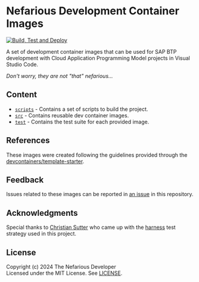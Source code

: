 # Nefarious Development Container Images

[![Build, Test and Deploy](https://github.com/The-Nefarious-Developer/devcontainer-images/actions/workflows/pipeline.yaml/badge.svg)](https://github.com/The-Nefarious-Developer/devcontainer-images/actions/workflows/pipeline.yaml)

A set of development container images that can be used for SAP BTP development with Cloud Application Programming Model projects in Visual Studio Code.

*Don't worry, they are not "that" nefarious...*

## Content

- [`scripts`](scripts) - Contains a set of scripts to build the project.
- [`src`](src) - Contains reusable dev container images.
- [`test`](test) - Contains the test suite for each provided image.

## References

These images were created following the guidelines provided through the [devcontainers/template-starter](https://github.com/devcontainers/template-starter).

## Feedback

Issues related to these images can be reported in [an issue](https://github.com/The-Nefarious-Developer/devcontainer-images/issues) in this repository.

## Acknowledgments

Special thanks to [Christian Sutter](https://github.com/csutter) who came up with the [harness](https://en.wikipedia.org/wiki/Test_harness) test strategy used in this project.

## License
Copyright (c) 2024 The Nefarious Developer <br />
Licensed under the MIT License. See [LICENSE](LICENSE).